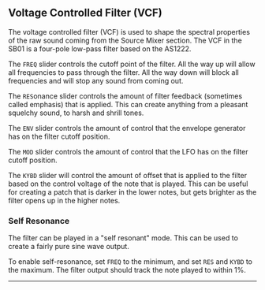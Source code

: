 ## Voltage Controlled Filter (VCF)

<article>

The voltage controlled filter (VCF) is used to shape the spectral properties of the raw sound coming from the Source Mixer section. The VCF in the SB01 is a four-pole low-pass filter based on the AS1222.

The `FREQ` slider controls the cutoff point of the filter. All the way up will allow all frequencies to pass through the filter. All the way down will block all frequencies and will stop any sound from coming out.

The `RES`onance slider controls the amount of filter feedback (sometimes called emphasis) that is applied. This can create anything from a pleasant squelchy sound, to harsh and shrill tones.

The `ENV` slider controls the amount of control that the envelope generator has on the filter cutoff position.

The `MOD` slider controls the amount of control that the LFO has on the filter cutoff position.

The `KYBD` slider will control the amount of offset that is applied to the filter based on the control voltage of the note that is played. This can be useful for creating a patch that is darker in the lower notes, but gets brighter as the filter opens up in the higher notes.

### Self Resonance

The filter can be played in a "self resonant" mode. This can be used to create a fairly pure sine wave output.

To enable self-resonance, set `FREQ` to the minimum, and set `RES` and `KYBD` to the maximum. The filter output should track the note played to within 1%.

</article>

---
